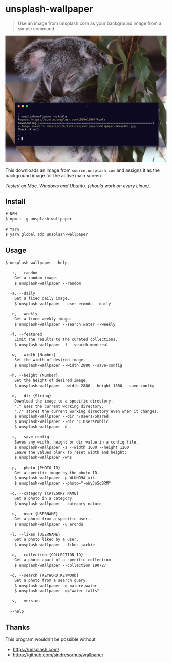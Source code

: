 unsplash-wallpaper
==================

> Use an image from unsplash.com as your background image from a simple command.

![Koala search screenshot](/screenshot-koala.jpg?raw)

This downloads an image from `source.unsplash.com` and assigns it as the background image for the active main screen.

*Tested on Mac, Windows and Ubuntu. (should work on every Linux).*

Install
-------

```
# NPM
$ npm i -g unsplash-wallpaper

# Yarn
$ yarn global add unsplash-wallpaper
```


Usage
-----

```
$ unsplash-wallpaper --help

  -r, --random 
    Get a random image.
    $ unsplash-wallpaper --random

  -a, --daily 
    Get a fixed daily image.
    $ unsplash-wallpaper --user erondu --daily

  -e, --weekly 
    Get a fixed weekly image.
    $ unsplash-wallpaper --search water --weekly

  -f, --featured 
    Limit the results to the curated collections.
    $ unsplash-wallpaper -f --search montreal

  -w, --width {Number}
    Set the width of desired image.
    $ unsplash-wallpaper --width 2880 --save-config

  -h, --height {Number}
    Set the height of desired image.
    $ unsplash-wallpaper --width 2880 --height 1800 --save-config

  -d, --dir {String}
    Download the image to a specific directory.
    "." uses the current working directory.
    "./" stores the current working directory even when it changes.
    $ unsplash-wallpaper --dir "/Users/Shared
    $ unsplash-wallpaper --dir "C:UsersPublic
    $ unsplash-wallpaper -d .

  -s, --save-config 
    Saves any width, height or dir value in a config file.
    $ unsplash-wallpaper -s --width 1600 --height 1200
    Leave the values blank to reset width and height:
    $ unsplash-wallpaper -whs

  -p, --photo {PHOTO ID}
    Get a specific image by the photo ID.
    $ unsplash-wallpaper -p WLUHO9A_xik
    $ unsplash-wallpaper --photo="-oWyJoSqBRM"

  -c, --category {CATEGORY NAME}
    Get a photo in a category.
    $ unsplash-wallpaper --category nature

  -u, --user {USERNAME}
    Get a photo from a specific user.
    $ unsplash-wallpaper -u erondu

  -l, --likes {USERNAME}
    Get a photo liked by a user.
    $ unsplash-wallpaper --likes jackie

  -o, --collection {COLLECTION ID}
    Get a photo apart of a specific collection.
    $ unsplash-wallpaper --collection 190727

  -q, --search {KEYWORD,KEYWORD}
    Get a photo from a search query.
    $ unsplash-wallpaper -q nature,water
    $ unsplash-wallpaper -q="water falls"

  -v, --version 

  --help 

```


Thanks
------

This program wouldn't be possible without

* https://unsplash.com/
* https://github.com/sindresorhus/wallpaper
